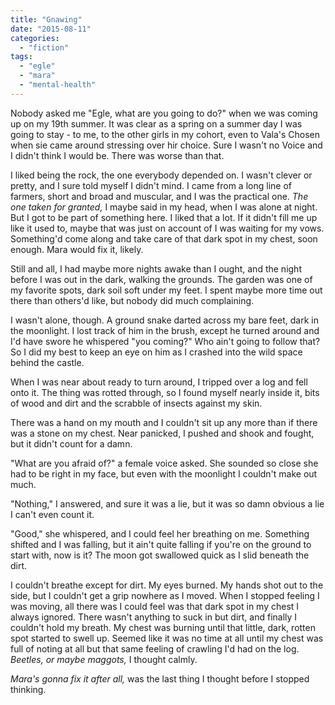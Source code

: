 ```yaml
---
title: "Gnawing"
date: "2015-08-11"
categories: 
  - "fiction"
tags: 
  - "egle"
  - "mara"
  - "mental-health"
---
```


Nobody asked me "Egle, what are you going to do?" when we was coming up on my 19th summer. It was clear as a spring on a summer day I was going to stay - to me, to the other girls in my cohort, even to Vala's Chosen when sie came around stressing over hir choice. Sure I wasn't no Voice and I didn't think I would be. There was worse than that.

I liked being the rock, the one everybody depended on. I wasn't clever or pretty, and I sure told myself I didn't mind. I came from a long line of farmers, short and broad and muscular, and I was the practical one. _The one taken for granted,_ I maybe said in my head, when I was alone at night. But I got to be part of something here. I liked that a lot. If it didn't fill me up like it used to, maybe that was just on account of I was waiting for my vows. Something'd come along and take care of that dark spot in my chest, soon enough. Mara would fix it, likely.

Still and all, I had maybe more nights awake than I ought, and the night before I was out in the dark, walking the grounds. The garden was one of my favorite spots, dark soil soft under my feet. I spent maybe more time out there than others'd like, but nobody did much complaining.

I wasn't alone, though. A ground snake darted across my bare feet, dark in the moonlight. I lost track of him in the brush, except he turned around and I'd have swore he whispered "you coming?" Who ain't going to follow that? So I did my best to keep an eye on him as I crashed into the wild space behind the castle.

When I was near about ready to turn around, I tripped over a log and fell onto it. The thing was rotted through, so I found myself nearly inside it, bits of wood and dirt and the scrabble of insects against my skin.

There was a hand on my mouth and I couldn't sit up any more than if there was a stone on my chest. Near panicked, I pushed and shook and fought, but it didn't count for a damn.

"What are you afraid of?" a female voice asked. She sounded so close she had to be right in my face, but even with the moonlight I couldn't make out much.

"Nothing," I answered, and sure it was a lie, but it was so damn obvious a lie I can't even count it.

"Good," she whispered, and I could feel her breathing on me. Something shifted and I was falling, but it ain't quite falling if you're on the ground to start with, now is it? The moon got swallowed quick as I slid beneath the dirt.

I couldn't breathe except for dirt. My eyes burned. My hands shot out to the side, but I couldn't get a grip nowhere as I moved. When I stopped feeling I was moving, all there was I could feel was that dark spot in my chest I always ignored. There wasn't anything to suck in but dirt, and finally I couldn't hold my breath. My chest was burning until that little, dark, rotten spot started to swell up. Seemed like it was no time at all until my chest was full of noting at all but that same feeling of crawling I'd had on the log. _Beetles, or maybe maggots,_ I thought calmly.

_Mara's gonna fix it after all,_ was the last thing I thought before I stopped thinking.
